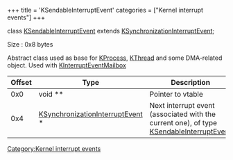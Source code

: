 +++
title = 'KSendableInterruptEvent'
categories = ["Kernel interrupt events"]
+++

class [KSendableInterruptEvent](KSendableInterruptEvent "wikilink")
extends
[KSynchronizationInterruptEvent](KSynchronizationInterruptEvent "wikilink");

Size : 0x8 bytes

Abstract class used as base for [KProcess](KProcess "wikilink"),
[KThread](KThread "wikilink") and some DMA-related object. Used with
[KInterruptEventMailbox](KInterruptEventMailbox "wikilink")

| Offset | Type                                                                           | Description                                                                                                                   |
|--------|--------------------------------------------------------------------------------|-------------------------------------------------------------------------------------------------------------------------------|
| 0x0    | void \*\*                                                                      | Pointer to vtable                                                                                                             |
| 0x4    | [KSynchronizationInterruptEvent](KSynchronizationInterruptEvent "wikilink") \* | Next interrupt event (associated with the current one), of type [KSendableInterruptEvent](KSendableInterruptEvent "wikilink") |

[Category:Kernel interrupt
events](Category:Kernel_interrupt_events "wikilink")